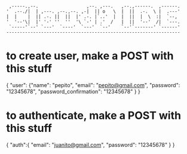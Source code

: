 
     ,-----.,--.                  ,--. ,---.   ,--.,------.  ,------.
    '  .--./|  | ,---. ,--.,--. ,-|  || o   \  |  ||  .-.  \ |  .---'
    |  |    |  || .-. ||  ||  |' .-. |`..'  |  |  ||  |  \  :|  `--, 
    '  '--'\|  |' '-' ''  ''  '\ `-' | .'  /   |  ||  '--'  /|  `---.
     `-----'`--' `---'  `----'  `---'  `--'    `--'`-------' `------'
    ----------------------------------------------------------------- 


# to create user, make a POST with this stuff

{
	"user":
		{"name": "pepito",
		"email": "pepito@gmail.com",
		"password": "12345678",
		"password_confirmation": "12345678"
		}
}

# to authenticate, make a POST with this stuff

{
	"auth":{
		"email": "juanito@gmail.com",
		"password": "12345678"
	}
}
